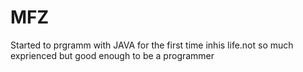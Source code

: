 # MFZ
Started to prgramm with JAVA for the first time inhis life.not so much exprienced but good enough to be a programmer
